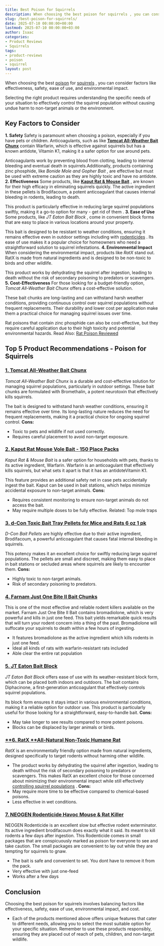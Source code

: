 ```yaml
---
title: Best Poison for Squirrels
description: When choosing the best poison for squirrels , you can consider factors like effectiveness, safety, ease of use, and environmental impact. Selecting the right...
slug: /best-poison-for-squirrels/
date: 2025-07-10 00:00:00+00:00
lastmod: 2025-07-10 00:00:00+03:00
author: Isaac
categories:
- Product Reviews
- Squirrels
tags:
- product-reviews
- poison
- squirrel
layout: post
---
```

When choosing the best [poison](https://pestpolicy.com/best-gopher-poison/) for
[squirrels](https://en.wikipedia.org/wiki/[Squirrel](https://pestpolicy.com/best-squirrel-repellent/))
, you can consider factors like effectiveness, safety, ease of use, and environmental impact.

Selecting the right product requires understanding the specific needs of your situation to effectively control the squirrel population without causing undue harm to non-target animals or the environment.
## Key Factors to Consider
**1. Safety**
Safety is paramount when choosing a poison, especially if you have pets or children. Anticoagulants, such as like
[**Tomcat All-Weather Bait Chunx**](https://www.amazon.com/dp/B0071D0DAG/?tag=p-policy-20)
contain Warfarin, which is effective against squirrels but has a known antidote, Vitamin K1, making it a safer option for use around pets.

Anticoagulants work by preventing blood from clotting, leading to internal bleeding and eventual death in squirrels.Additionally, products containing zinc phosphide, like
*Bonide Mole and Gopher Bait*
, are effective but must be used with extreme caution as they are highly toxic and have no antidote.
**2. Effectiveness**
Some products, like
[**Kaput Rat & Mouse Bait**](https://www.amazon.com/dp/B004HFHB60/?tag=p-policy-20)
, are known for their high efficacy in eliminating squirrels quickly. The active ingredient in these pellets is Brodifacoum, a potent anticoagulant that causes internal bleeding in rodents, leading to death.

This product is particularly effective in reducing large squirrel populations swiftly, making it a go-to option for many -
get rid of them
.
**3. Ease of Use**
Some products, like
*JT Eaton Bait Block*
, come in convenient block forms that are easy to place in various locations around your property.

This bait is designed to be resistant to weather conditions, ensuring it remains effective even in outdoor settings including with
[rodenticides](http://npic.orst.edu/factsheets/rodenticides.html)
. Its ease of use makes it a popular choice for homeowners who need a straightforward solution to squirrel infestations.
**4. Environmental Impact**
When considering the environmental impact, products like
*RatX*
stand out. RatX is made from natural ingredients and is designed to be non-toxic to birds and other wildlife.

This product works by dehydrating the squirrel after ingestion, leading to death without the risk of secondary poisoning to predators or scavengers.
**5. Cost-Effectiveness**
For those looking for a budget-friendly option,
*Tomcat All-Weather Bait Chunx*
offers a cost-effective solution.

These bait chunks are long-lasting and can withstand harsh weather conditions, providing continuous control over squirrel populations without frequent replacements. Their durability and lower cost per application make them a practical choice for managing squirrel issues over time.

Rat poisons that contain zinc phosphide can also be cost-effective, but they require careful application due to their high toxicity and potential environmental hazards.
Read Also:
[Rat Poison Reviewed](https://pestpolicy.com/best-rat-poison/)
## Top 5 Product Recommendations - Poison for Squirrels
### [**1. Tomcat All-Weather Bait Chunx**](https://www.amazon.com/dp/B0071D0DAG/?tag=p-policy-20)
*Tomcat All-Weather Bait Chunx*
is a durable and cost-effective solution for managing squirrel populations, particularly in outdoor settings. These bait chunks are formulated with Bromethalin, a potent neurotoxin that effectively kills squirrels.

The bait is designed to withstand harsh weather conditions, ensuring it remains effective over time. Its long-lasting nature reduces the need for frequent replacements, making it a practical choice for ongoing squirrel control.
**Cons:**
- Toxic to pets and wildlife if not used correctly.
- Requires careful placement to avoid non-target exposure.
### [2. Kaput Rat Mouse Vole Bait - 150 Place Packs](https://www.amazon.com/dp/B0C6BFH4LV/?tag=p-policy-20)
*Kaput Rat & Mouse Bait*
is a safer option for households with pets, thanks to its active ingredient, Warfarin. Warfarin is an anticoagulant that effectively kills squirrels, but what sets it apart is that it has an antidoteVitamin K1.

This feature provides an additional safety net in case pets accidentally ingest the bait. Kaput can be used in bait stations, which helps minimize accidental exposure to non-target animals.
**Cons:**
- Requires consistent monitoring to ensure non-target animals do not access the bait.
- May require multiple doses to be fully effective.
Related:
Top mole traps
### [3. d-Con Toxic Bait Tray Pellets for Mice and Rats 6 oz 1 pk](https://www.amazon.com/dp/B0C6BFH4LV/?tag=p-policy-20)
*D-Con Bait Pellets*
are highly effective due to their active ingredient, Brodifacoum, a powerful anticoagulant that causes fatal internal bleeding in squirrels.

This potency makes it an excellent choice for swiftly reducing large squirrel populations. The pellets are small and discreet, making them easy to place in bait stations or secluded areas where squirrels are likely to encounter them.
**Cons:**
- Highly toxic to non-target animals.
- Risk of secondary poisoning to predators.
### [**4. Farnam Just One Bite II Bait Chunks**](https://www.amazon.com/dp/B004HFHB60/?tag=p-policy-20)
This is one of the most effective and reliable rodent killers available on the market.
Farnam Just One Bite II Bait contains bromadiolone, which is very powerful and kills in just one feed.
This bait yields remarkable quick results that will turn your rodent concern into a thing of the past.
Bromadiolone will suffocate your squirrels to death within a few hours of ingesting.
- It features bromadiolone as the active ingredient which kills rodents in just one feed.
- Ideal all kinds of rats with warfarin-resistant rats included
- Able clear the entire rat population
### [**5. JT Eaton Bait Block**](https://www.amazon.com/dp/B07GBQKLWZ/?tag=p-policy-20)
*JT Eaton Bait Block*
offers ease of use with its weather-resistant block form, which can be placed both indoors and outdoors. The bait contains Diphacinone, a first-generation anticoagulant that effectively controls squirrel populations.

Its block form ensures it stays intact in various environmental conditions, making it a reliable option for outdoor use. This product is particularly useful for those looking for a straightforward, easy-to-handle bait.
**Cons:**
- May take longer to see results compared to more potent poisons.
- Blocks can be displaced by larger animals or birds.
### [**6. RatX **All-Natural Non-Toxic Humane Rat](https://www.amazon.com/dp/B00RU6YHII/?tag=p-policy-20)
*RatX*
is an environmentally friendly option made from natural ingredients, designed specifically to target rodents without harming other wildlife.
- The product works by dehydrating the squirrel after ingestion, leading to death without the risk of secondary poisoning to predators or scavengers.
This makes RatX an excellent choice for those concerned about minimizing their environmental impact while still effectively
[controlling squirrel populations](https://pestpolicy.com/best-outdoor-rat-traps/)
.
**Cons:**
- May require more time to be effective compared to chemical-based poisons.
- Less effective in wet conditions.
### [**7. NEOGEN Rodenticide Havoc Mouse & Rat Killer**](https://www.amazon.com/dp/B000I1PJKM/?tag=p-policy-20)
NEOGEN Rodenticide is an excellent slow but effective rodent exterminator. Its active ingredient brodifacoum does exactly what it said. Its meant to kill rodents a few days after ingestion.
This Rodenticide comes in small packages that are conspicuously marked as poison for everyone to see and take caution. The small packages are convenient to lay out while they are tempting for squirrels to gnaw.
- The bait is safe and convenient to set. You dont have to remove it from the pack.
- Very effective with just one-feed
- Works after a few days
## Conclusion
Choosing the best poison for squirrels involves balancing factors like effectiveness, safety, ease of use, environmental impact, and cost.
- Each of the products mentioned above offers unique features that cater to different needs, allowing you to select the most suitable option for your specific situation.
Remember to use these products responsibly, ensuring they are placed out of reach of pets, children, and non-target wildlife.